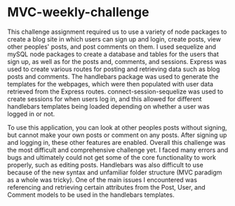 # MVC-weekly-challenge
This challenge assignment required us to use a variety of node packages to create a blog site in which users can sign up and login, create posts, view other peoples'
posts, and post comments on them. I used sequelize and mySQL node packages to create a database and tables for the users that sign up, as well as for the posts and,
comments, and sessions. Express was used to create various routes for posting and retrieving data such as blog posts and comments. The handlebars package was used 
to generate the templates for the webpages, which were then populated with user data retrieved from the Express routes. connect-session-sequelize was used to 
create sessions for when users log in, and this allowed for different handlebars templates being loaded depending on whether a user was logged in or not.

To use this application, you can look at other peoples posts without signing, but cannot make your own posts or comment on any posts. After signing up and logging in,
these other features are enabled. Overall this challenge was the most difficult and comprehensive challenge yet. I faced many errors and bugs and ultimately could not get 
some of the core functionality to work properly, such as editing posts. Handlebars was also difficult to use because of the new syntax and unfamiliar folder structure (MVC 
paradigm as a whole was tricky). One of the main issues I encountered was referencing and retrieving certain attributes from the Post, User, and Comment models to be 
used in the handlebars templates.
